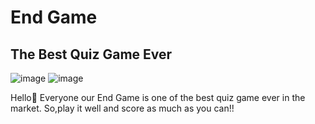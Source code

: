 # End Game

## The Best Quiz Game Ever

![image](https://user-images.githubusercontent.com/81029204/188479300-647b9ee2-232c-49fd-9003-62d110b354e2.png)
![image](https://user-images.githubusercontent.com/81029204/188479849-7d4d8f96-b96c-427b-a508-e2869e1fd74b.png)


Hello👋 Everyone our End Game is one of the best quiz game ever in the market. So,play it well and score as much as you can!!
